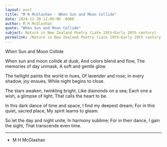 ```yaml
---
layout: post
title: "M H McGlashan - When Sun and Moon Collide"
date: 2024-12-30 12:00:00 -0000
author: M H McGlashan
quote: "When Sun and Moon Collide"
subject: Nature in New Zealand Poetry (Late 19th–Early 20th century)
permalink: /Nature in New Zealand Poetry (Late 19th–Early 20th century)/M H McGlashan/M H McGlashan - When Sun and Moon Collide
---
```


When Sun and Moon Collide

When sun and moon collide at dusk,
  And colors blend and flow,
The memories of day unmask,
  A soft and gentle glow.

The twilight paints the world in hues,
  Of lavender and rose;
In every shadow, joy ensues,
  While night begins to close.

The stars awaken, twinkling bright,
  Like diamonds on a sea;
Each one a wish, a glimpse of light,
  That calls the heart to be.

In this dark dance of time and space,
  I find my deepest dream;
For in this quiet, sacred place,
  My spirit learns to gleam.

So let the day and night unite,
  In harmony sublime;
For in their dance, I gain the sight,
  That transcends even time.

---

- M H McGlashan
